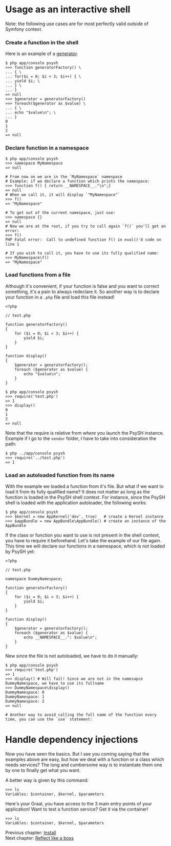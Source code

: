 # Usage as an interactive shell

Note: the following use cases are for most perfectly valid outside of Symfony context.

### Create a function in the shell

Here is an example of a [generator](http://php.net/manual/en/language.generators.syntax.php).

```
$ php app/console psysh
>>> function generatorFactory() \
... { \
... for($i = 0; $i < 3; $i++) { \
... yield $i; \
... } \
... }
=> null
>>> $generator = generatorFactory()
>>> foreach($generator as $value) \
... { \
... echo "$value\n"; \
... }
0
1
2
=> null
```

### Declare function in a namespace

```
$ php app/console psysh
>>> namespace MyNamespace
=> null

# From now on we are in the `MyNamespace` namespace
# Example: if we declare a function which prints the namespace:
>>> function f() { return __NAMESPACE__."\n";}
=> null
# When we call it, it will display `"MyNamespace"`
>>> f()
=> "MyNamespace"

# To get out of the current namespace, just use:
>>> namespace {}
=> null
# Now we are at the root, if you try to call again `f()` you'll get an error:
>>> f()
PHP Fatal error:  Call to undefined function f() in eval()'d code on line 1

# If you wish to call it, you have to use its fully qualified name:
>>> MyNamespace\f()
=> "MyNamespace"
```

### Load functions from a file

Although it's convenient, if your function is false and you want to correct something, it's a pain to always redeclare
it. So another way is to declare your function in a `.php` file and load this file instead!


```
<?php

// test.php

function generatorFactory()
{
    for ($i = 0; $i < 3; $i++) {
        yield $i;
    }
}

function display()
{
    $generator = generatorFactory();
    foreach ($generator as $value) {
        echo "$value\n";
    }
}
```

```
$ php app/console psysh
>>> require('test.php')
=> 1
>>> display()
0
1
2
=> null
```

Note that the require is relative from *where* you launch the PsySH instance. Example if I go to the `vendor` folder, I
have to take into consideration the path:

```
$ php ../app/console psysh
>>> require('../test.php')
=> 1
```

### Load an autoloaded function from its name

With the example we loaded a function from it's file. But what if we want to load it from its fully qualified name? It
does not matter as long as the function is loaded in the PsySH shell context. For instance, since the PsySH shell is
loaded with the application autoloader, the following works:

```
$ php app/console psysh
>>> $kernel = new AppKernel('dev', true)   # create a Kernel instance
>>> $appBundle = new AppBundle\AppBundle() # create an instance of the AppBundle
```

If the class or function you want to use is not present in the shell context, you have to require it beforehand. Let's
take the example of our file again. This time we will declare our functions in a namespace, which is not
loaded by PsySH yet:

```
<?php

// test.php

namespace DummyNamespace;

function generatorFactory()
{
    for ($i = 0; $i < 3; $i++) {
        yield $i;
    }
}

function display()
{
    $generator = generatorFactory();
    foreach ($generator as $value) {
        echo __NAMESPACE__.": $value\n";
    }
}
```

New since the file is not autoloaded, we have to do it manually:
```
$ php app/console psysh
>>> require('test.php')
=> 1
>>> display() # Will fail! Since we are not in the namesapce DummyNamespace, we have to use its fullname
>>> DummyNamespace\display()
DummyNamespace: 0
DummyNamespace: 1
DummyNamespace: 2
=> null

# Another way to avoid calling the full name of the function every time, you can use the `use` statement:

```

# Handle dependency injections

Now you have seen the basics. But I see you coming saying that the examples above are easy, but how we deal with a
function or a class which needs services? The long and cumbersome way is to instantiate them one by one to finally
get what you want.

A better way is given by this command:
```
>>> ls
Variables: $container, $kernel, $parameters
```

Here's your Graal, you have access to the 3 main entry points of your application! Want to test a function service?
Get it via the container!

```
>>> ls
Variables: $container, $kernel, $parameters
```

Previous chapter: [Install](install.md)<br />
Next chapter: [Reflect like a boss](reflect.md)
